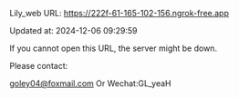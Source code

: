 Lily_web URL: https://222f-61-165-102-156.ngrok-free.app

Updated at: 2024-12-06 09:29:59

If you cannot open this URL, the server might be down.

Please contact: 

goley04@foxmail.com Or Wechat:GL_yeaH
